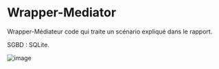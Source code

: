 # Wrapper-Mediator

Wrapper-Médiateur code qui traite un scénario expliqué dans le rapport.

SGBD : SQLite.

![image](https://github.com/zmryasmine/Wrapper-Mediator/assets/76445695/f0c6dfc4-627c-4732-a5b4-ed3e94f9c606)

 
